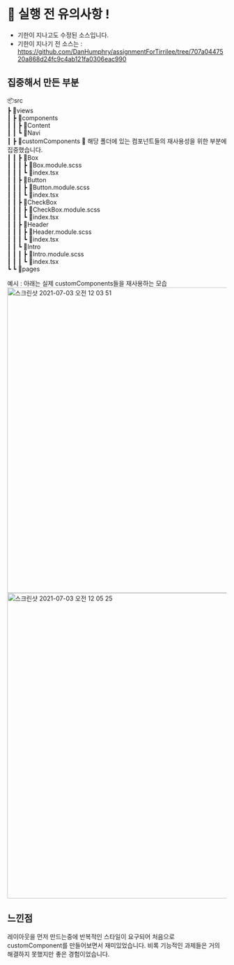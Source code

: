 # 🚨 실행 전 유의사항 !
- 기한이 지나고도 수정된 소스입니다.
- 기한이 지나기 전 소스는 : https://github.com/DanHumphry/assignmentForTirrilee/tree/707a0447520a868d24fc9c4ab121fa0306eac990

## 집중해서 만든 부분
📦src  
 ┣ 📂views  
 ┃ ┣ 📂components  
 ┃ ┃ ┣ 📂Content  
 ┃ ┃ ┗ 📂Navi  
 ┃ ┣ 📂customComponents  🚨 해당  폴더에 있는 컴포넌트들의 재사용성을 위한 부분에 집중했습니다.  
 ┃ ┃ ┣ 📂Box  
 ┃ ┃ ┃ ┣ 📜Box.module.scss  
 ┃ ┃ ┃ ┗ 📜index.tsx  
 ┃ ┃ ┣ 📂Button  
 ┃ ┃ ┃ ┣ 📜Button.module.scss  
 ┃ ┃ ┃ ┗ 📜index.tsx  
 ┃ ┃ ┣ 📂CheckBox  
 ┃ ┃ ┃ ┣ 📜CheckBox.module.scss   
 ┃ ┃ ┃ ┗ 📜index.tsx   
 ┃ ┃ ┣ 📂Header  
 ┃ ┃ ┃ ┣ 📜Header.module.scss    
 ┃ ┃ ┃ ┗ 📜index.tsx    
 ┃ ┃ ┗ 📂Intro  
 ┃ ┃ ┃ ┣ 📜Intro.module.scss  
 ┃ ┃ ┃ ┗ 📜index.tsx  
 ┗ ┗ 📂pages  
 
 
 예시 : 아래는 실제 customComponents들을 재사용하는 모습  
<img width="700" alt="스크린샷 2021-07-03 오전 12 03 51" src="https://user-images.githubusercontent.com/54474732/124294269-75067e00-db92-11eb-8b90-b9383ca94d6f.png">
<img width="700" alt="스크린샷 2021-07-03 오전 12 05 25" src="https://user-images.githubusercontent.com/54474732/124294286-7768d800-db92-11eb-95d1-0c5a03bcf290.png">

## 느낀점 
레이아웃을 먼저 만드는중에 반복적인 스타일이 요구되어 처음으로 customComponent를 만들어보면서 재미있었습니다.
비록 기능적인 과제들은 거의 해결하지 못했지만 좋은 경험이었습니다.
